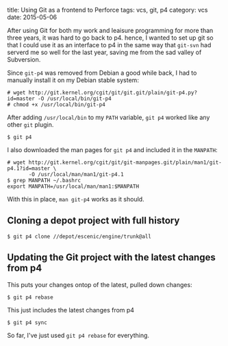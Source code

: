 title: Using Git as a frontend to Perforce
tags: vcs, git, p4
category: vcs
date: 2015-05-06

After using Git for both my work and leaisure programming for more
than three years, it was hard to go back to p4. hence, I wanted to set
up git so that I could use it as an interface to p4 in the same way
that `git-svn` had serverd me so well for the last year, saving me
from the sad valley of Subversion.

Since `git-p4` was removed from Debian a good while back, I had to
manually install it on my Debian stable system:

```
# wget http://git.kernel.org/cgit/git/git.git/plain/git-p4.py?id=master -O /usr/local/bin/git-p4
# chmod +x /usr/local/bin/git-p4
```

After adding `/usr/local/bin` to my `PATH` variable, `git p4` worked
like any other `git` plugin.

```
$ git p4
```

I also downloaded the man pages for `git p4` and included it in the
`MANPATH`:

```
# wget http://git.kernel.org/cgit/git/git-manpages.git/plain/man1/git-p4.1?id=master \
       -O /usr/local/man/man1/git-p4.1
$ grep MANPATH ~/.bashrc
export MANPATH=/usr/local/man/man1:$MANPATH
```

With this in place, `man git-p4` works as it should.

## Cloning a depot project with full history

```
$ git p4 clone //depot/escenic/engine/trunk@all
```

## Updating the Git project with the latest changes from p4

This puts your changes ontop of the latest, pulled down changes:

```
$ git p4 rebase
```

This just includes the latest changes from p4

```
$ git p4 sync
```

So far, I've just used `git p4 rebase` for everything.

